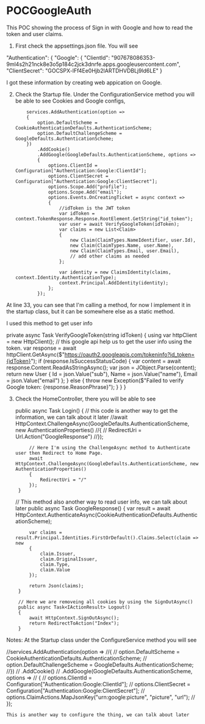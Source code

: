 # POCGoogleAuth

This POC showing the process of Sign in with Google and how to read the token and user claims.

1. First check the appsettings.json file. You will see 

"Authentication": {
    "Google": {
      "ClientId": "907678086353-9ml4s2h21nck8e3o5p184c2jck3dnrfe.apps.googleusercontent.com",
      "ClientSecret": "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"
    }
    
 I got these information by creating web appication on Google.
 
 
 2. Check the Startup file. Under the ConfigurationService method you will be able to see Cookies and Google configs, 
 
            services.AddAuthentication(option =>
            {
                option.DefaultScheme = CookieAuthenticationDefaults.AuthenticationScheme;
                option.DefaultChallengeScheme = GoogleDefaults.AuthenticationScheme;
            })
                .AddCookie()
                .AddGoogle(GoogleDefaults.AuthenticationScheme, options =>
                {
                    options.ClientId = Configuration["Authentication:Google:ClientId"];
                    options.ClientSecret = Configuration["Authentication:Google:ClientSecret"];
                    options.Scope.Add("profile");
                    options.Scope.Add("email");
                    options.Events.OnCreatingTicket = async context =>
                    {
                        //idToken is the JWT token
                        var idToken = context.TokenResponse.Response.RootElement.GetString("id_token");
                        var user = await VerifyGoogleToken(idToken);
                        var claims = new List<Claim>
                        {
                            new Claim(ClaimTypes.NameIdentifier, user.Id),
                            new Claim(ClaimTypes.Name, user.Name),
                            new Claim(ClaimTypes.Email, user.Email),
                            // add other claims as needed
                        };
                        
                        var identity = new ClaimsIdentity(claims, context.Identity.AuthenticationType);
                        context.Principal.AddIdentity(identity);
                    };
                });
 
 
 At line 33, you can see that I'm calling a method, for now I implement it in the startup class, but it can be somewhere else as a static method.
 
 I used this method to get user info
 
 private async Task<User> VerifyGoogleToken(string idToken)
        {
            using var httpClient = new HttpClient();
            // this google api help us to get the user info using the token.
            var response = await httpClient.GetAsync($"https://oauth2.googleapis.com/tokeninfo?id_token={idToken}");
            if (response.IsSuccessStatusCode)
            {
                var content = await response.Content.ReadAsStringAsync();
                var json = JObject.Parse(content);
                return new User
                {
                    Id = json.Value<string>("sub"),
                    Name = json.Value<string>("name"),
                    Email = json.Value<string>("email")
                };
            }
            else
            {
                throw new Exception($"Failed to verify Google token: {response.ReasonPhrase}");
            }
        }
    }
    
    
3. Check the HomeController, there you will be able to see
 
     public async Task Login()
        {
            // this code is another way to get the information, we can talk about it later
            //await HttpContext.ChallengeAsync(GoogleDefaults.AuthenticationScheme, new AuthenticationProperties()
            //{
            //    RedirectUri = Url.Action("GoogleResponse")
            //});
            
            // Here I'm using the ChallengeAsync method to Authenticate user then Redirect to Home Page.
            await HttpContext.ChallengeAsync(GoogleDefaults.AuthenticationScheme, new AuthenticationProperties()
            {
                RedirectUri = "/"
            });
        }

    // This method also another way to read user info, we can talk about later
    public async Task<IActionResult> GoogleResponse()
        {
            var result = await HttpContext.AuthenticateAsync(CookieAuthenticationDefaults.AuthenticationScheme);

            var claims = result.Principal.Identities.FirstOrDefault().Claims.Select(claim => new
            {
                claim.Issuer,
                claim.OriginalIssuer,
                claim.Type,
                claim.Value
            });

            return Json(claims);
        }
        
        // Here we are removeing all cookies by using the SignOutAsync()
        public async Task<IActionResult> Logout()
        {
            await HttpContext.SignOutAsync();
            return RedirectToAction("Index");
        }
        
        
 Notes: 
 At the Startup class under the ConfigureService method you will see
 
 //services.AddAuthentication(option =>
            //{
            //    option.DefaultScheme = CookieAuthenticationDefaults.AuthenticationScheme;
            //    option.DefaultChallengeScheme = GoogleDefaults.AuthenticationScheme;
            //})
            //    .AddCookie()
            //    .AddGoogle(GoogleDefaults.AuthenticationScheme, options =>
            //    {
            //        options.ClientId = Configuration["Authentication:Google:ClientId"];
            //        options.ClientSecret = Configuration["Authentication:Google:ClientSecret"];
            //        options.ClaimActions.MapJsonKey("urn:google:picture", "picture", "url");
            //    });
            
            
    This is another way to configure the thing, we can talk about later
 
